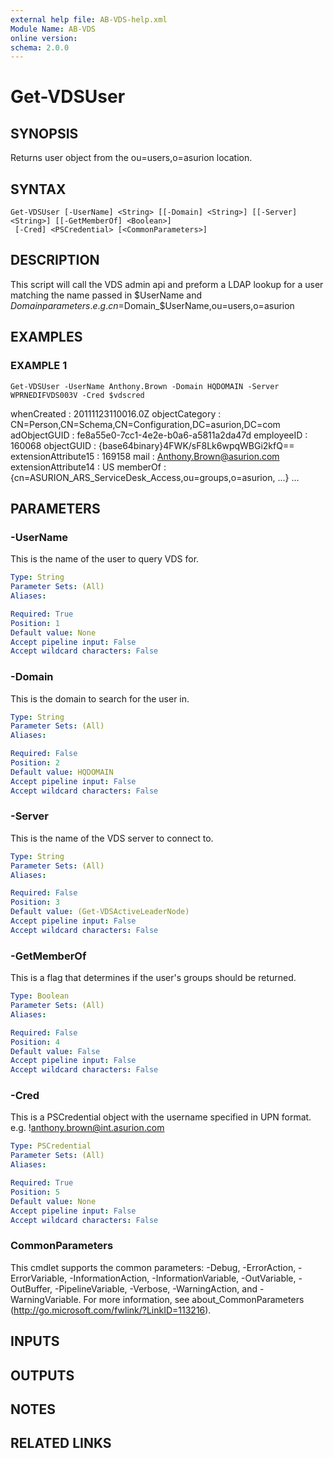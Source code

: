 ```yaml
---
external help file: AB-VDS-help.xml
Module Name: AB-VDS
online version:
schema: 2.0.0
---
```


# Get-VDSUser

## SYNOPSIS
Returns user object from the ou=users,o=asurion location.

## SYNTAX

```
Get-VDSUser [-UserName] <String> [[-Domain] <String>] [[-Server] <String>] [[-GetMemberOf] <Boolean>]
 [-Cred] <PSCredential> [<CommonParameters>]
```

## DESCRIPTION
This script will call the VDS admin api and preform a LDAP lookup for a user
matching the name passed in $UserName and $Domain parameters.
e.
g.
cn=$Domain_$UserName,ou=users,o=asurion

## EXAMPLES

### EXAMPLE 1
```
Get-VDSUser -UserName Anthony.Brown -Domain HQDOMAIN -Server WPRNEDIFVDS003V -Cred $vdscred
```

whenCreated          : 20111123110016.0Z
objectCategory       : CN=Person,CN=Schema,CN=Configuration,DC=asurion,DC=com
adObjectGUID         : fe8a55e0-7cc1-4e2e-b0a6-a5811a2da47d
employeeID           : 160068
objectGUID           : {base64binary}4FWK/sF8Lk6wpqWBGi2kfQ==
extensionAttribute15 : 169158
mail                 : Anthony.Brown@asurion.com
extensionAttribute14 : US
memberOf             : {cn=ASURION_ARS_ServiceDesk_Access,ou=groups,o=asurion, ...}
...

## PARAMETERS

### -UserName
This is the name of the user to query VDS for.

```yaml
Type: String
Parameter Sets: (All)
Aliases:

Required: True
Position: 1
Default value: None
Accept pipeline input: False
Accept wildcard characters: False
```

### -Domain
This is the domain to search for the user in.

```yaml
Type: String
Parameter Sets: (All)
Aliases:

Required: False
Position: 2
Default value: HQDOMAIN
Accept pipeline input: False
Accept wildcard characters: False
```

### -Server
This is the name of the VDS server to connect to.

```yaml
Type: String
Parameter Sets: (All)
Aliases:

Required: False
Position: 3
Default value: (Get-VDSActiveLeaderNode)
Accept pipeline input: False
Accept wildcard characters: False
```

### -GetMemberOf
This is a flag that determines if the user's groups should be returned.

```yaml
Type: Boolean
Parameter Sets: (All)
Aliases:

Required: False
Position: 4
Default value: False
Accept pipeline input: False
Accept wildcard characters: False
```

### -Cred
This is a PSCredential object with the username specified in UPN format.
e.g.
!anthony.brown@int.asurion.com

```yaml
Type: PSCredential
Parameter Sets: (All)
Aliases:

Required: True
Position: 5
Default value: None
Accept pipeline input: False
Accept wildcard characters: False
```

### CommonParameters
This cmdlet supports the common parameters: -Debug, -ErrorAction, -ErrorVariable, -InformationAction, -InformationVariable, -OutVariable, -OutBuffer, -PipelineVariable, -Verbose, -WarningAction, and -WarningVariable.
For more information, see about_CommonParameters (http://go.microsoft.com/fwlink/?LinkID=113216).

## INPUTS

## OUTPUTS

## NOTES

## RELATED LINKS
